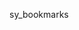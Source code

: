 <!--
 * @Author: NMTuan
 * @Email: NMTuan@qq.com
 * @Date: 2023-01-04 20:10:34
 * @LastEditTime: 2023-01-04 20:10:36
 * @LastEditors: NMTuan
 * @Description:
 * @FilePath: \muyi.dev\docs\sponsor\sy_bookmarks.md
-->

sy_bookmarks
